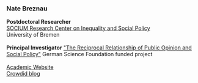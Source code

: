 ### Nate Breznau

**Postdoctoral Researcher** <br>
[SOCIUM Research Center on Inequality and Social Policy](https://www.socium.uni-bremen.de/home/en/) <br>
University of Bremen <br>
<br>
**Principal Investigator**
["The Reciprocal Relationship of Public Opinion and Social Policy"](https://www.socium.uni-bremen.de/projects/?proj=614)
German Science Foundation funded project <br>
<br>
[Academic Website](https://sites.google.com/site/nbreznau/) <br>
[Crowdid blog](https://crowdid.hypotheses.org/author/crowdid)
